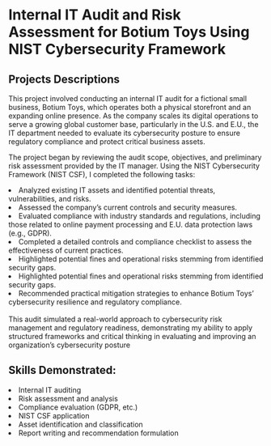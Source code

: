 # Internal IT Audit and Risk Assessment for Botium Toys Using NIST Cybersecurity Framework
<h2>Projects Descriptions</h2>
<p>This project involved conducting an internal IT audit for a fictional small business, Botium Toys, which operates both a physical storefront and an expanding online presence. As the company scales its digital operations to serve a growing global customer base, particularly in the U.S. and E.U., the IT department needed to evaluate its cybersecurity posture to ensure regulatory compliance and protect critical business assets.

The project began by reviewing the audit scope, objectives, and preliminary risk assessment provided by the IT manager. Using the NIST Cybersecurity Framework (NIST CSF), I completed the following tasks:</p>
   <li> Analyzed existing IT assets and identified potential threats, vulnerabilities, and risks.</li>
   <li> Assessed the company’s current controls and security measures.</li>
   <li> Evaluated compliance with industry standards and regulations, including those related to online payment processing and E.U. data protection laws (e.g., GDPR).</li>
   <li> Completed a detailed controls and compliance checklist to assess the effectiveness of current practices.</li>
   <li> Highlighted potential fines and operational risks stemming from identified security gaps.</li>
   <li> Highlighted potential fines and operational risks stemming from identified security gaps.</li>
   <li> Recommended practical mitigation strategies to enhance Botium Toys’ cybersecurity resilience and regulatory compliance.</li> <br>
This audit simulated a real-world approach to cybersecurity risk management and regulatory readiness, demonstrating my ability to apply structured frameworks and critical thinking in evaluating and improving an organization’s cybersecurity posture<br>

<h2>Skills Demonstrated:</h2>
<li>Internal IT auditing</li>
<li>Risk assessment and analysis</li>
<li>Compliance evaluation (GDPR, etc.)</li>
<li>NIST CSF application</li>
<li>Asset identification and classification</li>
<li>Report writing and recommendation formulation</li>


